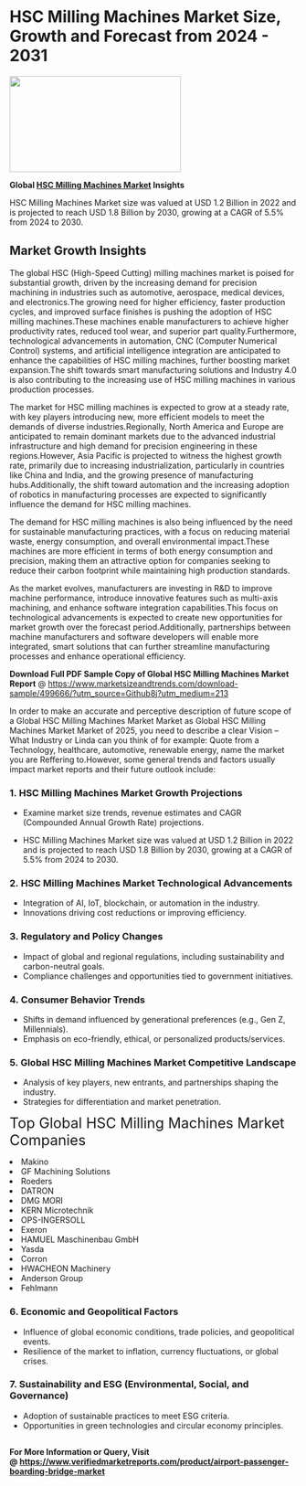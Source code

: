 <H1>HSC Milling Machines Market Size, Growth and Forecast from 2024 - 2031</H1><img class="aligncenter size-medium wp-image-584254" src="https://thirdeyenews.in/wp-content/uploads/2024/09/Global-Market-Research-300x168.jpeg" alt="" width="300" height="168" /><p><strong>Global&nbsp;<a href="https://www.marketsizeandtrends.com/download-sample/499666/?utm_source=Github8j?utm_medium=213">HSC Milling Machines Market</a> Insights</strong></p><p>HSC Milling Machines Market size was valued at USD 1.2 Billion in 2022 and is projected to reach USD 1.8 Billion by 2030, growing at a CAGR of 5.5% from 2024 to 2030.</p><p><h2>Market Growth Insights</h2> <p>The global HSC (High-Speed Cutting) milling machines market is poised for substantial growth, driven by the increasing demand for precision machining in industries such as automotive, aerospace, medical devices, and electronics.The growing need for higher efficiency, faster production cycles, and improved surface finishes is pushing the adoption of HSC milling machines.These machines enable manufacturers to achieve higher productivity rates, reduced tool wear, and superior part quality.Furthermore, technological advancements in automation, CNC (Computer Numerical Control) systems, and artificial intelligence integration are anticipated to enhance the capabilities of HSC milling machines, further boosting market expansion.The shift towards smart manufacturing solutions and Industry 4.0 is also contributing to the increasing use of HSC milling machines in various production processes.</p> <p>The market for HSC milling machines is expected to grow at a steady rate, with key players introducing new, more efficient models to meet the demands of diverse industries.Regionally, North America and Europe are anticipated to remain dominant markets due to the advanced industrial infrastructure and high demand for precision engineering in these regions.However, Asia Pacific is projected to witness the highest growth rate, primarily due to increasing industrialization, particularly in countries like China and India, and the growing presence of manufacturing hubs.Additionally, the shift toward automation and the increasing adoption of robotics in manufacturing processes are expected to significantly influence the demand for HSC milling machines.</p> <p>The demand for HSC milling machines is also being influenced by the need for sustainable manufacturing practices, with a focus on reducing material waste, energy consumption, and overall environmental impact.These machines are more efficient in terms of both energy consumption and precision, making them an attractive option for companies seeking to reduce their carbon footprint while maintaining high production standards.</p> <p>As the market evolves, manufacturers are investing in R&D to improve machine performance, introduce innovative features such as multi-axis machining, and enhance software integration capabilities.This focus on technological advancements is expected to create new opportunities for market growth over the forecast period.Additionally, partnerships between machine manufacturers and software developers will enable more integrated, smart solutions that can further streamline manufacturing processes and enhance operational efficiency.</p> <p><span class=""><strong>Download Full PDF Sample Copy of Global HSC Milling Machines Market Report</strong> @ <a href="https://www.marketsizeandtrends.com/download-sample/499666/?utm_source=Github8j?utm_medium=213" target="_blank">https://www.marketsizeandtrends.com/download-sample/499666/?utm_source=Github8j?utm_medium=213</a></span></p><p>In order to make an accurate and perceptive description of future scope of a Global&nbsp;HSC Milling Machines Market Market as Global&nbsp;HSC Milling Machines Market Market of 2025, you need to describe a clear Vision &ndash; What Industry or Linda can you think of for example: Quote from a Technology, healthcare, automotive, renewable energy, name the market you are Reffering to.However, some general trends and factors usually impact market reports and their future outlook include:</p><h3>1.&nbsp;<strong>HSC Milling Machines Market Growth Projections</strong></h3><ul><li>Examine market size trends, revenue estimates and CAGR (Compounded Annual Growth Rate) projections.</li><li><p>HSC Milling Machines Market size was valued at USD 1.2 Billion in 2022 and is projected to reach USD 1.8 Billion by 2030, growing at a CAGR of 5.5% from 2024 to 2030.</p></li></ul><h3>2.&nbsp;<strong>HSC Milling Machines Market Technological Advancements</strong></h3><ul><li>Integration of AI, IoT, blockchain, or automation in the industry.</li><li>Innovations driving cost reductions or improving efficiency.</li></ul><h3>3.&nbsp;<strong>Regulatory and Policy Changes</strong></h3><ul><li>Impact of global and regional regulations, including sustainability and carbon-neutral goals.</li><li>Compliance challenges and opportunities tied to government initiatives.</li></ul><h3>4.&nbsp;<strong>Consumer Behavior Trends</strong></h3><ul><li>Shifts in demand influenced by generational preferences (e.g., Gen Z, Millennials).</li><li>Emphasis on eco-friendly, ethical, or personalized products/services.</li></ul><h3>5.&nbsp;<strong>Global HSC Milling Machines Market Competitive Landscape</strong></h3><ul><li>Analysis of key players, new entrants, and partnerships shaping the industry.</li><li>Strategies for differentiation and market penetration.</li></ul><p data-pm-slice="1 1 []"><span style="color: inherit; font-family: inherit; font-size: 25px;">Top Global HSC Milling Machines Market Companies</span></p><div class="" data-test-id=""><p><li>Makino</li><li> GF Machining Solutions</li><li> Roeders</li><li> DATRON</li><li> DMG MORI</li><li> KERN Microtechnik</li><li> OPS-INGERSOLL</li><li> Exeron</li><li> HAMUEL Maschinenbau GmbH</li><li> Yasda</li><li> Corron</li><li> HWACHEON Machinery</li><li> Anderson Group</li><li> Fehlmann</li></p></div><h3>6.&nbsp;<strong>Economic and Geopolitical Factors</strong></h3><ul><li>Influence of global economic conditions, trade policies, and geopolitical events.</li><li>Resilience of the market to inflation, currency fluctuations, or global crises.</li></ul><h3>7.&nbsp;<strong>Sustainability and ESG (Environmental, Social, and Governance)</strong></h3><ul><li>Adoption of sustainable practices to meet ESG criteria.</li><li>Opportunities in green technologies and circular economy principles.</li></ul><h2><strong style="font-size: 14px;">For More Information or Query, Visit @&nbsp;</strong><a style="background-color: #ffffff; font-size: 14px;" href="https://www.marketsizeandtrends.com/report/hsc-milling-machines-market/" target="_blank">https://www.verifiedmarketreports.com/product/airport-passenger-boarding-bridge-market</a></h2>
